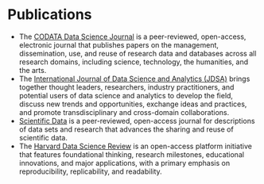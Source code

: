 # Publications

- The [CODATA Data Science Journal](https://datascience.codata.org/) is a peer-reviewed, open-access, electronic journal that publishes
papers on the management, dissemination, use, and reuse of research data and databases across all research domains, including science,
technology, the humanities, and the arts.
- The [International Journal of Data Science and Analytics (JDSA)](https://www.springer.com/journal/41060/) brings together thought leaders, researchers, industry practitioners,
and potential users of data science and analytics to develop the field,
discuss new trends and opportunities, exchange ideas and practices, and
promote transdisciplinary and cross-domain collaborations.
- [Scientific Data](https://www.nature.com/sdata/) is a peer-reviewed, open-access journal for descriptions of data sets
and research that advances the sharing and reuse of scientific data.
- The [Harvard Data Science Review](https://hdsr.mitpress.mit.edu/) is an open-access platform initiative that features foundational
thinking, research milestones, educational innovations, and major
applications, with a primary emphasis on reproducibility, replicability, and readability.
